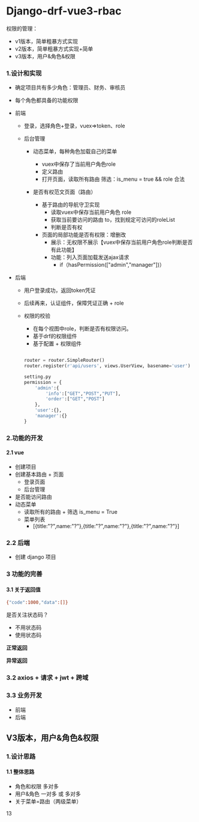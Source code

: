 # Django-drf-vue3-rbac



权限的管理：

- v1版本，简单粗暴方式实现
- v2版本，简单粗暴方式实现+简单
- v3版本，用户&角色&权限



### 1.设计和实现

- 确定项目共有多少角色：管理员、财务、审核员
- 每个角色都具备的功能权限
- 前端

  - 登录，选择角色+登录，vuex=>token、role
  - 后台管理

    - 动态菜单，每种角色加载自己的菜单
      - vuex中保存了当前用户角色role
      - 定义路由
      - 打开页面，读取所有路由 筛选：is_menu = true && role 合法
    - 是否有权范文页面（路由）

      - 基于路由的导航守卫实现
        - 读取vuex中保存当前用户角色 role
        - 获取当前要访问的路由 to，找到规定可访问的roleList
        - 判断是否有权
      - 页面的局部功能是否有权限：增删改
        - 展示：无权限不展示【vuex中保存当前用户角色role判断是否有此功能】
        - 功能：列入页面加载发送ajax请求
          - if（hasPermission(["admin","manager"])）


- 后端

  - 用户登录成功，返回token凭证

  - 后续再来，认证组件，保障凭证正确 + role

  - 权限的校验

    - 在每个视图中role，判断是否有权限访问。
    - 基于drf的权限组件
    - 基于配置 + 权限组件

    ```python
    
    router = router.SimpleRouter()
    router.register(r'api/users', views.UserView, basename='user')
    
    setting.py
    permission = {
        'admin':{
            'info':["GET","POST","PUT"],
            'order':["GET","POST"]
        },
        'user':{},
        'manager':{}
    }
    ```




### 2.功能的开发

#### 2.1 vue

- 创建项目
- 创建基本路由 + 页面
  - 登录页面
  - 后台管理
- 是否能访问路由
- 动态菜单
  - 读取所有的路由 + 筛选 is_menu = True
  - 菜单列表
    - [{title:"?",name:"?"},{title:"?",name:"?"},{title:"?",name:"?"}]

### 2.2 后端

- 创建 django 项目



### 3 功能的完善

#### 3.1 关于返回值

```bash
{"code":1000,"data":[]}
```

是否关注状态码？

- 不用状态码
- 使用状态码

**正常返回**

**异常返回**



### 3.2 axios + 请求 + jwt + 跨域



### 3.3 业务开发

-  前端
- 后端



## V3版本，用户&角色&权限

### 1.设计思路

#### 1.1 整体思路

- 角色和权限 多对多
- 用户&角色 一对多 或 多对多
- 关于菜单=路由（两级菜单）



13



















